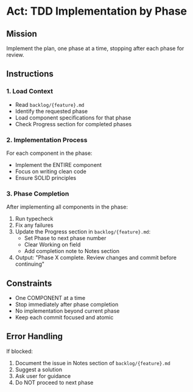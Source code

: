 # Act: TDD Implementation by Phase

## Mission

Implement the plan, one phase at a time, stopping after each phase for review.

## Instructions

### 1. Load Context

- Read `backlog/{feature}.md`
- Identify the requested phase
- Load component specifications for that phase
- Check Progress section for completed phases

### 2. Implementation Process

For each component in the phase:

- Implement the ENTIRE component
- Focus on writing clean code
- Ensure SOLID principles

### 3. Phase Completion

After implementing all components in the phase:

1. Run typecheck
2. Fix any failures
3. Update the Progress section in `backlog/{feature}.md`:
   - Set Phase to next phase number
   - Clear Working on field
   - Add completion note to Notes section
4. Output: "Phase X complete. Review changes and commit before continuing"

## Constraints

- One COMPONENT at a time
- Stop immediately after phase completion
- No implementation beyond current phase
- Keep each commit focused and atomic

## Error Handling

If blocked:

1. Document the issue in Notes section of `backlog/{feature}.md`
2. Suggest a solution
3. Ask user for guidance
4. Do NOT proceed to next phase
